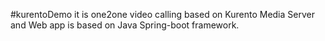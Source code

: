 #kurentoDemo
it is one2one video calling based on Kurento Media Server and Web app is based on Java Spring-boot framework.
